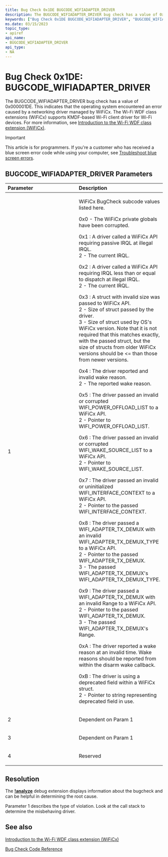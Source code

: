 ```yaml
---
title: Bug Check 0x1DE BUGCODE_WIFIADAPTER_DRIVER
description: The BUGCODE_WIFIADAPTER_DRIVER bug check has a value of 0x000001DE. This indicates that the operating system encountered an error caused by a networking driver managed by WiFiAdapterCx.
keywords: ["Bug Check 0x1DE BUGCODE_WIFIADAPTER_DRIVER", "BUGCODE_WIFIADAPTER_DRIVER"]
ms.date: 03/15/2023
topic_type:
- apiref
api_name:
- BUGCODE_WIFIADAPTER_DRIVER
api_type:
- NA
---
```


# Bug Check 0x1DE: BUGCODE\_WIFIADAPTER\_DRIVER

The BUGCODE\_WIFIADAPTER\_DRIVER bug check has a value of 0x000001DE. This indicates that the operating system encountered an error caused by a networking driver managed by WiFiCx. The Wi-Fi WDF class extensions (WiFiCx) supports KMDF-based Wi-Fi client driver for Wi-Fi devices.  For more information, see [Introduction to the Wi-Fi WDF class extension (WiFiCx)](../netcx/wifi-wdf-class-extension-wificx.md).

> [!IMPORTANT]
> This article is for programmers. If you're a customer who has received a blue screen error code while using your computer, see [Troubleshoot blue screen errors](https://www.windows.com/stopcode).

## BUGCODE\_WIFIADAPTER\_DRIVER Parameters

<table>
<colgroup>
<col width="50%" />
<col width="50%" />
</colgroup>
<thead>
<tr class="header">
<th align="left">Parameter</th>
<th align="left">Description</th>
</tr>
</thead>
<tbody>
<tr class="odd">
<td align="left"><p>1</p></td>
<td align="left"><p>WiFiCx BugCheck subcode values listed here.</p>
<p>0x0 - The WiFiCx private globals have been corrupted. </p>
<p></p>
<p>0x1 : A driver called a WiFiCx API requiring passive IRQL at illegal IRQL. <BR>
    2 - The current IRQL. </p>
<p></p>
<p>0x2 : A driver called a WiFiCx API requiring IRQL less than or equal to dispatch at illegal IRQL. <BR>
2 - The current IRQL. </p>
<p></p>
0x3 : A struct with invalid size was passed to WiFiCx API. <BR>
  2 - Size of struct passed by the driver.<BR>
 3 - Size of struct used by OS's WiFiCx version. Note that it is not required that this matches exactly,
            with the passed struct, but the size of structs from older WiFiCx versions should be <=
            than those from newer versions.</p>
<p></p>
<p>0x4 : The driver reported and invalid wake reason. <BR>
        2 - The reported wake reason.</p>
<p></p>
<p>0x5 : The driver passed an invalid or corrupted WIFI_POWER_OFFLOAD_LIST to a WiFiCx API. <BR>
        2 - Pointer to WIFI_POWER_OFFLOAD_LIST.
 </p>
<p> </p>
<p>0x6 : The driver passed an invalid or corrupted WIFI_WAKE_SOURCE_LIST to a WiFiCx API. <BR>
        2 - Pointer to WIFI_WAKE_SOURCE_LIST.
</p>
<p></p>
<p>0x7 : The driver passed an invalid or uninitialized WIFI_INTERFACE_CONTEXT to a WiFiCx API. <BR>
        2 - Pointer to the passed WIFI_INTERFACE_CONTEXT.
</p>
<p></p>
<p>0x8 : The driver passed a WIFI_ADAPTER_TX_DEMUX with an invalid WIFI_ADAPTER_TX_DEMUX_TYPE to a WiFiCx API.<BR>
2 - Pointer to the passed WIFI_ADAPTER_TX_DEMUX.<BR>
3 - The passed WIFI_ADAPTER_TX_DEMUX's WIFI_ADAPTER_TX_DEMUX_TYPE.
</p>
<p></p>
<p>0x9 : The driver passed a WIFI_ADAPTER_TX_DEMUX with an invalid Range to a WiFiCx API.<BR>
        2 - Pointer to the passed WIFI_ADAPTER_TX_DEMUX.<BR>
        3 - The passed WIFI_ADAPTER_TX_DEMUX's Range.
</p>
<p></p>
<p>0xA : The driver reported a wake reason at an invalid time. Wake reasons should be reported from within the disarm wake callback.
</p>
<p>0xB : The driver is using a deprecated field within a WiFiCx struct.<BR>
        2 - Pointer to string representing deprecated field in use.   </p>
</tr>
<tr class="even">
<td align="left"><p>2</p></td>
<td align="left"><p>Dependent on Param 1</p></td>
</tr>
<tr class="odd">
<td align="left"><p>3</p></td>
<td align="left"><p>Dependent on Param 1</p></td>
</tr>
<tr class="even">
<td align="left"><p>4</p></td>
<td align="left"><p>Reserved</p></td>
</tr>
</tbody>
</table>

## Resolution

The [**!analyze**](-analyze.md) debug extension displays information about the bugcheck and can be helpful in determining the root cause.

Parameter 1 describes the type of violation. Look at the call stack to determine the misbehaving driver.

## See also

[Introduction to the Wi-Fi WDF class extension (WiFiCx)](../netcx/wifi-wdf-class-extension-wificx.md)

[Bug Check Code Reference](bug-check-code-reference2.md)